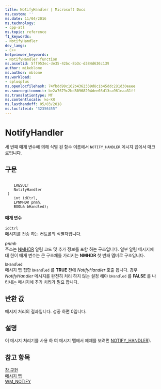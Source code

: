 ```yaml
---
title: NotifyHandler | Microsoft Docs
ms.custom: ''
ms.date: 11/04/2016
ms.technology:
- cpp-atl
ms.topic: reference
f1_keywords:
- NotifyHandler
dev_langs:
- C++
helpviewer_keywords:
- NotifyHandler function
ms.assetid: 5ff953ec-de35-42bc-8b3c-d384d636c139
author: mikeblome
ms.author: mblome
ms.workload:
- cplusplus
ms.openlocfilehash: 74fbdd99c162b4362339d8c1b45ddc281d30eeee
ms.sourcegitcommit: be2a7679c2bd80968204dee03d13ca961eaa31ff
ms.translationtype: MT
ms.contentlocale: ko-KR
ms.lasthandoff: 05/03/2018
ms.locfileid: "32356455"
---
```

# <a name="notifyhandler"></a>NotifyHandler
세 번째 매개 변수에 의해 식별 된 함수 이름에서 `NOTIFY_HANDLER` 메시지 맵에서 매크로입니다.  
  
## <a name="syntax"></a>구문  
  
```  
 
    LRESULT 
    NotifyHandler 
 (
    int idCtrl,  
    LPNMHDR pnmh,  
    BOOL& bHandled);
```  
  
#### <a name="parameters"></a>매개 변수  
 `idCtrl`  
 메시지를 전송 하는 컨트롤의 식별자입니다.  
  
 *pnmh*  
 주소는 [NMHDR](http://msdn.microsoft.com/library/windows/desktop/bb775514) 알림 코드 및 추가 정보를 포함 하는 구조입니다. 일부 알림 메시지에 대 한이 매개 변수는 큰 구조체를 가리키는 **NMHDR** 첫 번째 멤버로 구조입니다.  
  
 `bHandled`  
 메시지 맵 집합 `bHandled` 를 **TRUE** 전에 *NotifyHandler* 호출 됩니다. 경우 *NotifyHandler* 메시지를 완전히 처리 하지 않는 설정 해야 `bHandled` 를 **FALSE** 를 나타내는 메시지에 추가 처리가 필요 합니다.  
  
## <a name="return-value"></a>반환 값  
 메시지 처리의 결과입니다. 성공 하면 0입니다.  
  
## <a name="remarks"></a>설명  
 이 메시지 처리기를 사용 하 여 메시지 맵에서 예제를 보려면 [NOTIFY_HANDLER](reference/message-map-macros-atl.md#notify_handler)).  
  
## <a name="see-also"></a>참고 항목  
 [창 구현](../atl/implementing-a-window.md)   
 [메시지 맵](../atl/message-maps-atl.md)   
 [WM_NOTIFY](http://msdn.microsoft.com/library/windows/desktop/bb775583)

